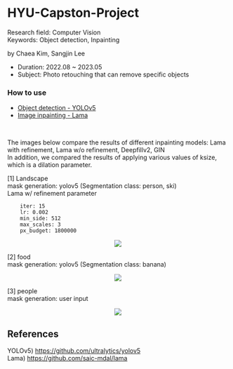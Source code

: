 # HYU-Capston-Project

Research field: Computer Vision  
Keywords: Object detection, Inpainting

by Chaea Kim, Sangjin Lee

- Duration: 2022.08 ~ 2023.05  
- Subject: Photo retouching that can remove specific objects



### How to use
- [Object detection - YOLOv5](./mask_generation/yolov5/README.md)
- [Image inpainting - Lama](./Inpainting/lama/README.md)

<br/>

The images below compare the results of different inpainting models: Lama with refinement, Lama w/o refinement, Deepfillv2, GIN  
In addition, we compared the results of applying various values ​​of ksize, which is a dilation parameter.

[1] Landscape  
mask generation: yolov5 (Segmentation class: person, ski)  
Lama w/ refinement parameter
```
    iter: 15
    lr: 0.002
    min_side: 512
    max_scales: 3
    px_budget: 1800000
```
<p align="center">
  <img src="https://github.com/2018007956/HYU-Capstone-Project/assets/48304130/b9c846d9-6b54-48d9-905c-5b13f9dfdd15" weight="100">

<p align="left">
[2] food</br>
mask generation: yolov5 (Segmentation class: banana)
<p align="center">
  <img src="https://github.com/2018007956/HYU-Capstone-Project/assets/48304130/141aa3a2-4d80-4125-a08e-a2064588adbe" weight="200">

<p align="left">
[3] people</br>
mask generation: user input 
<p align="center">
<img src="https://github.com/2018007956/HYU-Capstone-Project/assets/48304130/45222cb4-67f2-41b8-9626-3a30722839d5" weight="500">


## References
YOLOv5) https://github.com/ultralytics/yolov5  
Lama) https://github.com/saic-mdal/lama

